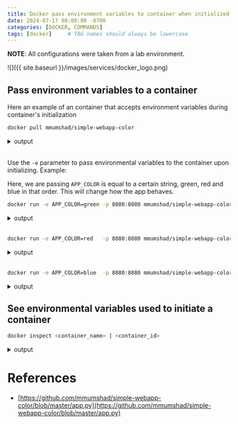 ```yaml
---
title: Docker pass environment variables to container when initialized
date: 2024-07-17 08:00:00 -0700
categories: [DOCKER, COMMANDS]
tags: [docker]     # TAG names should always be lowercase
---
```


**NOTE**: All configurations were taken from a lab environment.

![]({{ site.baseurl }}/images/services/docker_logo.png)

## Pass environment variables to a container

Here an example of an container that accepts environment variables during container's initialization

```bash
docker pull mmumshad/simple-webapp-color
```

<details markdown=1>
<summary markdown="span">output</summary>

```bash
ubuntu@ip-172-31-92-44:~$ sudo docker pull mmumshad/simple-webapp-color
Using default tag: latest
latest: Pulling from mmumshad/simple-webapp-color
55cbf04beb70: Pull complete 
1607093a898c: Pull complete 
9a8ea045c926: Pull complete 
d4eee24d4dac: Pull complete 
b59856e9f0ab: Pull complete 
b023afffd10b: Pull complete 
13e2e806d7c8: Pull complete 
e90bc178f045: Pull complete 
bd415728f75a: Pull complete 
06d08c7638af: Pull complete 
98b4690dc1c7: Pull complete 
b2567acc3f18: Pull complete 
3a4e7915e211: Pull complete 
Digest: sha256:637eff5492960b6620d2c86bb9a5355408ebfc69234172502049e34b6ee94057
Status: Downloaded newer image for mmumshad/simple-webapp-color:latest
docker.io/mmumshad/simple-webapp-color:latest
ubuntu@ip-172-31-92-44:~$ 
```
</details><br />

Use the `-e` parameter to pass environmental variables to the container upon initializing. Example:

Here, we are passing `APP_COLOR` is equal to a certain string, green, red and blue in that order. This will change how the app behaves.

```bash
docker run -e APP_COLOR=green -p 8080:8080 mmumshad/simple-webapp-color
```

<details markdown=1>
<summary markdown="span">output</summary>

![]({{ site.baseurl }}/images/2024/07-17-Docker-pass-env-vars/01-app_color-green.png)

```bash
ubuntu@ip-172-31-92-44:~$ sudo docker run -e APP_COLOR=green -p 8080:8080 mmumshad/simple-webapp-color
 * Serving Flask app "app" (lazy loading)
 * Environment: production
   WARNING: Do not use the development server in a production environment.
   Use a production WSGI server instead.
 * Debug mode: off
 * Running on http://0.0.0.0:8080/ (Press CTRL+C to quit)
174.21.185.203 - - [17/Jul/2024 15:23:44] "GET / HTTP/1.1" 200 -

```
</details><br />

```bash
docker run -e APP_COLOR=red   -p 8080:8080 mmumshad/simple-webapp-color
```

<details markdown=1>
<summary markdown="span">output</summary>

![]({{ site.baseurl }}/images/2024/07-17-Docker-pass-env-vars/01-app_color-red.png)

```bash
ubuntu@ip-172-31-92-44:~$ sudo docker run -e APP_COLOR=red   -p 8080:8080 mmumshad/simple-webapp-color
 * Serving Flask app "app" (lazy loading)
 * Environment: production
   WARNING: Do not use the development server in a production environment.
   Use a production WSGI server instead.
 * Debug mode: off
 * Running on http://0.0.0.0:8080/ (Press CTRL+C to quit)
174.21.185.203 - - [17/Jul/2024 15:24:59] "GET / HTTP/1.1" 200 -

```
</details><br />

```bash
docker run -e APP_COLOR=blue  -p 8080:8080 mmumshad/simple-webapp-color
```

<details markdown=1>
<summary markdown="span">output</summary>

![]({{ site.baseurl }}/images/2024/07-17-Docker-pass-env-vars/01-app_color-blue.png)

```bash
ubuntu@ip-172-31-92-44:~$ sudo docker run -e APP_COLOR=blue   -p 8080:8080 mmumshad/simple-webapp-color
 * Serving Flask app "app" (lazy loading)
 * Environment: production
   WARNING: Do not use the development server in a production environment.
   Use a production WSGI server instead.
 * Debug mode: off
 * Running on http://0.0.0.0:8080/ (Press CTRL+C to quit)
174.21.185.203 - - [17/Jul/2024 15:26:28] "GET / HTTP/1.1" 200 -

```
</details>

## See environmental variables used to initiate a container

```bash
docker inspect <container_name> | <container_id>
```

<details markdown=1>
<summary markdown="span">output</summary>

![]({{ site.baseurl }}/images/2024/07-17-Docker-pass-env-vars/01-app_color-blue.png)

Notice lines:

```
"Env": [
    "APP_COLOR=blue",
```

**NOTE:** Not all output was included

```bash
ubuntu@ip-172-31-92-44:~$ sudo docker ps
CONTAINER ID   IMAGE                          COMMAND             CREATED         STATUS         PORTS                                       NAMES
69a63bda5b5c   mmumshad/simple-webapp-color   "python ./app.py"   7 minutes ago   Up 7 minutes   0.0.0.0:8080->8080/tcp, :::8080->8080/tcp   boring_hugle
ubuntu@ip-172-31-92-44:~$ 

ubuntu@ip-172-31-92-44:~$ sudo docker inspect 69a63b
[
    {
        "Config": {
            "Hostname": "69a63bda5b5c",
            ...
            "ExposedPorts": {
                "8080/tcp": {}
            },
            ...
            "Env": [
                "APP_COLOR=blue",
                "PATH=/usr/local/bin:/usr/local/sbin:/usr/local/bin:/usr/sbin:/usr/bin:/sbin:/bin",
                "LANG=C.UTF-8",
                "GPG_KEY=0D96DF4D4110E5C43FBFB17F2D347EA6AA65421D",
                "PYTHON_VERSION=3.7.0",
                "PYTHON_PIP_VERSION=18.0"
            ],
            "Cmd": [
                "python",
                "./app.py"
            ],
            ...
        },
    }
]
```
</details>

# References

- [https://github.com/mmumshad/simple-webapp-color/blob/master/app.py](https://github.com/mmumshad/simple-webapp-color/blob/master/app.py)